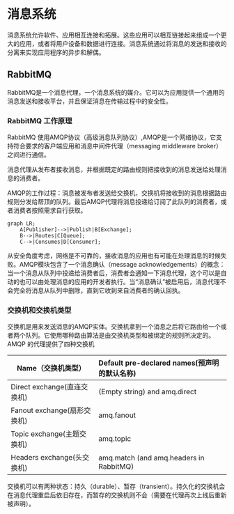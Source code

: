 # 消息系统
消息系统允许软件、应用相互连接和拓展。这些应用可以相互链接起来组成一个更大的应用，或者将用户设备和数据进行连接。消息系统通过将消息的发送和接收的分离来实现应用程序的异步和解偶。

## RabbitMQ
RabbitMQ是一个消息代理，一个消息系统的媒介。它可以为应用提供一个通用的消息发送和接收平台，并且保证消息在传输过程中的安全性。

### RabbitMQ 工作原理
RabbitMQ 使用AMQP协议（高级消息队列协议）,AMQP是一个网络协议，它支持符合要求的客户端应用和消息中间件代理（messaging middleware broker）之间进行通信。

消息代理从发布者接收消息，并根据既定的路由规则把接收到的消息发送给处理消息的消费者。

AMQP的工作过程：消息被发布者发送给交换机，交换机将接收到的消息根据路由规则分发给帮顶的队列。最后AMQP代理将消息投递给订阅了此队列的消费者，或者消费者按照需求自行获取。

```mermaid
graph LR;
	A[Publisher]-->|Publish|B[Exchange];
    B-->|Routes|C[Queue];
    C-->|Consumes|D[Consumer];

```

从安全角度考虑，网络是不可靠的，接收消息的应用也有可能在处理消息的时候失败。AMQP模块包含了一个消息确认（message acknowledgements）的概念：当一个消息从队列中投递给消费者后，消费者会通知一下消息代理，这个可以是自动的也可以由处理消息的应用的开发者执行。当“消息确认”被启用后，消息代理不会完全将消息从队列中删除，直到它收到来自消费者的确认回执。

### 交换机和交换机类型

交换机是用来发送消息的AMQP实体。交换机拿到一个消息之后将它路由给一个或者两个队列。它使用哪种路由算法是由交换机类型和被绑定的规则所决定的。AMQP 的代理提供了四种交换机

| Name（交换机类型）          | Default pre-declared names(预声明的默认名称) |
| --------------------------- | :------------------------------------------- |
| Direct exchange(直连交换机) | (Empty string) and amq.direct                |
| Fanout exchange(扇形交换机) | amq.fanout                                   |
| Topic exchange(主题交换机)  | amq.topic                                    |
| Headers exchange(头交换机)  | amq.match (and amq.headers in RabbitMQ)      |

交换机可以有两种状态：持久（durable）、暂存（transient）。持久化的交换机会在消息代理重启后依旧存在，而暂存的交换机则不会（需要在代理再次上线后重新被声明）。


